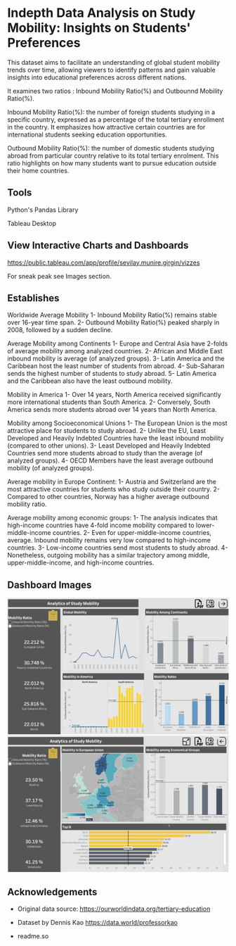 
# Indepth Data Analysis on Study Mobility: Insights on Students' Preferences

This dataset aims to facilitate an understanding of global student mobility trends over time, allowing viewers to identify patterns and gain valuable insights into educational preferences across different nations. 

It examines two ratios : Inbound Mobility Ratio(%) and Outbounnd Mobility Ratio(%).

Inbound Mobility Ratio(%): the number of foreign students studying in a specific country, expressed as a percentage of the total tertiary enrollment in the country. It emphasizes how attractive certain countries are for international students seeking education opportunities.

Outbound Mobility Ratio(%): the number of domestic students studying abroad from particular country relative to its total tertiary enrolment. This ratio highlights on how many students want to pursue education outside their home countries.


## Tools

Python's Pandas Library

Tableau Desktop

## View Interactive Charts and Dashboards 

https://public.tableau.com/app/profile/sevilay.munire.girgin/vizzes

For sneak peak see Images section. 
## Establishes

Worldwide Average Mobility
1- Inbound Mobility Ratio(%) remains stable over 16-year time span. 
2- Outbound Mobility Ratio(%) peaked sharply in 2008, followed by a sudden decline.

Average Mobility among Continents
1- Europe and Central Asia have 2-folds of average mobility among analyzed countries. 
2- African and Middle East inbound mobility is average (of analyzed groups). 
3- Latin America and the Caribbean host the least number of students from abroad.
4- Sub-Saharan sends the highest number of students to study abroad. 
5- Latin America and the Caribbean also have the least outbound mobility.

Mobility in America
1- Over 14 years, North America received significantly more international students than South America.
2- Conversely, South America sends more students abroad over 14 years than North America.

Mobility among Socioeconomical Unions
1- The European Union is the most attractive place for students to study abroad.
2- Unlike the EU, Least Developed and Heavily Indebted Countries have the least inbound mobility (compared to other unions).
3- Least Developed and Heavily Indebted Countries send more students abroad to study than the average (of analyzed groups). 
4- OECD Members have the least average outbound mobility (of analyzed groups). 

Average mobility in Europe Continent:
1- Austria and Switzerland are the most attractive countries for students who study outside their country.
2- Compared to other countries, Norway has a higher average outbound mobility ratio.

Average mobility among economic groups:
1- The analysis indicates that high-income countries have 4-fold income mobility compared to lower-middle-income countries.
2- Even for upper-middle-income countries, average. Inbound mobility remains very low compared to high-income countries.
3- Low-income countries send most students to study abroad.
4- Nonetheless, outgoing mobility has a similar trajectory among middle, upper-middle-income, and high-income countries.


## Dashboard Images 
![Dashboard 1](./Dashboard-images/Dashboard-1-study-mobility.png)
![Dashboard 2](./Dashboard-images/Dashboard-2-study-mobility.png)


## Acknowledgements
- Original data source:
https://ourworldindata.org/tertiary-education

 - Dataset by  Dennis Kao
 https://data.world/professorkao

 - readme.so

 

